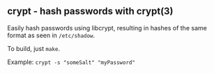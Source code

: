 crypt - hash passwords with crypt(3)
------------------------------------

Easily hash passwords using libcrypt, resulting in hashes of
the same format as seen in `/etc/shadow`.

To build, just `make`.

Example: `crypt -s "someSalt" "myPassword"`
